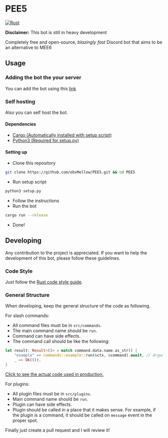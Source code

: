# PEE5

[![Rust](https://github.com/obvMellow/PEE5/actions/workflows/rust.yml/badge.svg)](https://github.com/obvMellow/PEE5/actions/workflows/rust.yml)

**Disclaimer:** This bot is still in heavy development

Completely free and open-source, *blazingly fast* Discord bot that aims to be an alternative to MEE6

## Usage

### Adding the bot the your server

You can add the bot using this [link](https://top.gg/bot/1087464844288069722?s=051495d9e370e)

### Self hosting

Also you can self host the bot.

#### Dependencies
-   [Cargo (Automatically installed with setup script)](https://www.rust-lang.org/tools/install)
-   [Python3 (Required for setup.py)](https://www.python.org/downloads/)

#### Setting up
-   Clone this repository
```sh
git clone https://github.com/obvMellow/PEE5.git && cd PEE5
```
-   Run setup script
```sh
python3 setup.py
```
-   Follow the instructions
-   Run the bot
```sh
cargo run --release
```
-   Done!

## Developing

Any contribution to the project is appreciated.
If you want to help the development of this bot, please follow these guidelines.

### Code Style

Just follow the [Rust code style guide](https://doc.rust-lang.org/beta/style-guide/index.html).

### General Structure

When developing, keep the general structure of the code as following.

For slash commands:
- All command files must be in `src/commands`.
- The main command name should be `run`.
- Command can have side effects.
- The command call should be like the following:
```rust
let result: Result<()> = match command.data.name.as_str() {
    "example" => commands::example::run(&ctx, &command).await, // Arguments for the function can change.
    _ => Ok(()),
}
```
[Click to see the actual code used in production.](https://github.com/obvMellow/PEE5/blob/master/src/main.rs#L33)

For plugins:
- All plugin files must be in `src/plugins`.
- Main command name should be `run`.
- Plugin can have side effects.
- Plugin should be called in a place that it makes sense.
For example, if the plugin is a command, it should be called on `message` event in the proper spot.

Finally just create a pull request and I will review it!
